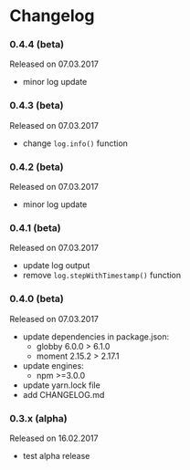 # Changelog

### 0.4.4 (beta)
Released on 07.03.2017

- minor log update

### 0.4.3 (beta)
Released on 07.03.2017

- change `log.info()` function

### 0.4.2 (beta)
Released on 07.03.2017

- minor log update

### 0.4.1 (beta)
Released on 07.03.2017

- update log output
- remove `log.stepWithTimestamp()` function

### 0.4.0 (beta)
Released on 07.03.2017

- update dependencies in package.json:
    - globby 6.0.0 > 6.1.0
    - moment 2.15.2 > 2.17.1               
- update engines:
    - npm >=3.0.0
- update yarn.lock file
- add CHANGELOG.md

### 0.3.x (alpha)
Released on 16.02.2017

- test alpha release